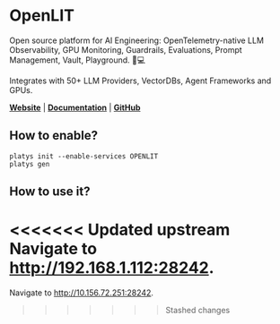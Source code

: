 # OpenLIT

Open source platform for AI Engineering: OpenTelemetry-native LLM Observability, GPU Monitoring, Guardrails, Evaluations, Prompt Management, Vault, Playground. 🚀💻 

Integrates with 50+ LLM Providers, VectorDBs, Agent Frameworks and GPUs. 

**[Website](https://openlit.io/)** | **[Documentation](https://docs.openlit.io/)** | **[GitHub](https://github.com/openlit/openlit)**

## How to enable?

```
platys init --enable-services OPENLIT
platys gen
```

## How to use it?

<<<<<<< Updated upstream
Navigate to <http://192.168.1.112:28242>.
=======
Navigate to <http://10.156.72.251:28242>.
>>>>>>> Stashed changes


